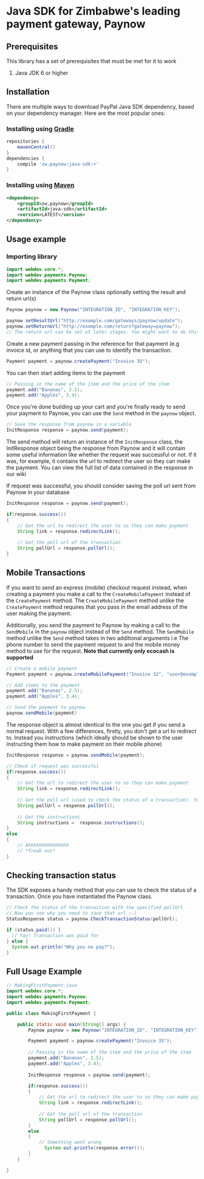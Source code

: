 # Java SDK for Zimbabwe's leading payment gateway, Paynow

## Prerequisites

This library has a set of prerequisites that must be met for it to work

1.  Java JDK 6 or higher

## Installation

There are multiple ways to download PayPal Java SDK dependency, based on your dependency manager. Here are the most popular ones:

### Installing using [Gradle](https://gradle.org/install/)
```gradle
repositories {
	mavenCentral()
}
dependencies {
	compile 'zw.paynow:java-sdk:+'
}
```

### Installing using [Maven](https://maven.apache.org/)
```xml
<dependency>
	<groupId>zw.paynow</groupId>
	<artifactId>java-sdk</artifactId>
	<version>LATEST</version>
</dependency>
```


## Usage example

### Importing library

```java
import webdev.core.*;
import webdev.payments.Paynow;
import webdev.payments.Payment;
```

Create an instance of the Paynow class optionally setting the result and return url(s)

```java
Paynow paynow = new Paynow("INTEGRATION_ID", "INTEGRATION_KEY");

paynow.setResultUrl("http://example.com/gateways/paynow/update");
paynow.setReturnUrl("http://example.com/return?gateway=paynow");
// The return url can be set at later stages. You might want to do this if you want to pass data to the return url (like the reference of the transaction)
```

Create a new payment passing in the reference for that payment (e.g invoice id, or anything that you can use to identify the transaction.

```java
Payment payment = paynow.createPayment("Invoice 35");
```

You can then start adding items to the payment

```java
// Passing in the name of the item and the price of the item
payment.add("Bananas", 2.5);
payment.add("Apples", 3.4);
```

Once you're done building up your cart and you're finally ready to send your payment to Paynow, you can use the `Send` method in the `paynow` object.

```java
// Save the response from paynow in a variable
InitResponse response = paynow.send(payment);
```

The send method will return an instance of the `InitResponse` class, the InitResponse object being the response from Paynow and it will contain some useful information like whether the request was successful or not. If it was, for example, it contains the url to redirect the user so they can make the payment. You can view the full list of data contained in the response in our wiki

If request was successful, you should consider saving the poll url sent from Paynow in your database

```java
InitResponse response = paynow.send(payment);

if(response.success()) 
{   
    // Get the url to redirect the user to so they can make payment
    String link = response.redirectLink();
    
    // Get the poll url of the transaction
    String pollUrl = response.pollUrl(); 
}
```

## Mobile Transactions

If you want to send an express (mobile) checkout request instead, when creating a payment you make a call to the `CreateMobilePayment` instead of the `CreatePayment` method. The `CreateMobilePayment` method unlike the `CreatePayment` method requires that you pass in the email address of the user making the payment. 

Additionally, you send the payment to Paynow by making a call to the `SendMobile` in the `paynow` object
instead of the `Send` method. The `SendMobile` method unlike the `Send` method takes in two additional arguments i.e The phone number to send the payment request to and the mobile money method to use for the request. **Note that currently only ecocash is supported**

```java
// Create a mobile payment
Payment payment = paynow.createMobilePayment("Invoice 32", "user@example.com");

// Add items to the payment
payment.add("Bananas", 2.5);
payment.add("Apples", 3.4);

// Send the payment to paynow
paynow.sendMobile(payment)
```

The response object is almost identical to the one you get if you send a normal request. With a few differences, firstly, you don't get a url to redirect to. Instead you instructions (which ideally should be shown to the user instructing them how to make payment on their mobile phone)

```java
InitResponse response = paynow.sendMobile(payment);

// Check if request was successful
if(response.success()) 
{   
    // Get the url to redirect the user to so they can make payment
    String link = response.redirectLink();
    
    // Get the poll url (used to check the status of a transaction). You might want to save this in your DB
    String pollUrl = response.pollUrl(); 
    
    // Get the instructions
    String instructions =  response.instructions();
}
else
{
    // Ahhhhhhhhhhhhhhh
    // *freak out*
}
```

## Checking transaction status

The SDK exposes a handy method that you can use to check the status of a transaction. Once you have instantiated the Paynow class.

```java
// Check the status of the transaction with the specified pollUrl
// Now you see why you need to save that url ;-)
StatusResponse status = paynow.CheckTransactionStatus(pollUrl);

if (status.paid()) {
  // Yay! Transaction was paid for
} else {
  System.out.println("Why you no pay?");
}
```

## Full Usage Example

```java
// MakingFirstPayment.java
import webdev.core.*;
import webdev.payments.Paynow;
import webdev.payments.Payment;

public class MakingFirstPayment {

    public static void main(String[] args) {
        Paynow paynow = new Paynow("INTEGRATION_ID", "INTEGRATION_KEY");

        Payment payment = paynow.createPayment("Invoice 35");
    
        // Passing in the name of the item and the price of the item
        payment.add("Bananas", 2.5);
        payment.add("Apples", 3.4);
        
        InitResponse response = paynow.send(payment);

        if(response.success()) 
        {   
            // Get the url to redirect the user to so they can make payment
            String link = response.redirectLink();
            
            // Get the poll url of the transaction
            String pollUrl = response.pollUrl(); 
        }
        else
        {
            // Something went wrong
              System.out.println(response.error());
        }
    }

}
```

